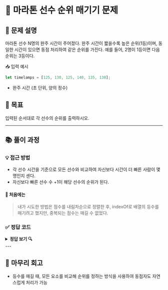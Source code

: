# 💼 마라톤 선수 순위 매기기 문제

## 🧾 문제 설명
마라톤 선수 N명의 완주 시간이 주어졌다.
완주 시간이 짧을수록 높은 순위(1등)이며,
동일한 시간이 있으면 동점 처리하여 같은 순위를 가진다.
예를 들어, 2명이 1등이면 다음 순위는 3등이다.

📥 입력 예시
```js
let timelamps = [125, 130, 125, 140, 135, 130];
```
- 완주 시간 (초 단위, 양의 정수)


## 🎯 목표
입력된 순서대로 각 선수의 순위를 출력하시오.

---

## 📚 풀이 과정
### 💡 접근 방법
- 각 선수 시간을 기준으로 모든 선수와 비교하여 자신보다 시간이 더 빠른 사람이 몇 명인지 센다.
- 자신보다 빠른 선수 수 +1이 해당 선수의 순위가 된다.

#### 🤔 처음에는
> 내가 시도한 방법은 점수를 내림차순으로 정렬한 후, indexOf로 배열의 등수를 매기려고 했지만,
중복되는 점수는 매길 수 없었다.

### ✅ 정답 코드
<details>
	<summary>
		<strong style="cursor: pointer">정답 보기 🔍</strong>
	</summary> 
	<pre>
		<code class="language-js"> 
			function solution(times){
				let answer = Array.from({length: times.length}, () => 1)
				for (let i = 0; i < times.length; i++) {
					for (let j = 0; j < times.length; j++) {
						if (times[i] < times[j]) {
							answer[i] += 1
						}
					}
				}
				return answer;
			}
			let times = [125, 130, 125, 140, 135, 130];
			console.log(solution(times));
		</code>
	</pre>
</details>
---

## 📌 마무리 회고
- 등수를 매길 때, 모든 요소를 비교해 순위를 정하는 방식을 사용하여 동점자도 자연스럽게 처리가 가능